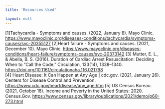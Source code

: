 ```yaml
---
title: 'Resources Used'

layout: null
---
```


[1]Tachycardia - Symptoms and causes. (2022, January 8). Mayo Clinic. https://www.mayoclinic.org/diseases-conditions/tachycardia/symptoms-causes/syc-20355127 
[2]Heart failure - Symptoms and causes. (2021, December 10). Mayo Clinic. https://www.mayoclinic.org/diseases-conditions/heart-failure/symptoms-causes/syc-20373142 
[3] Mutter, E. L., & Abella, B. S. (2016). Duration of Cardiac Arrest Resuscitation: Deciding When to “Call the Code.” Circulation, 133(14), 1338–1340. https://doi.org/10.1161/circulationaha.116.021798  
[4] Heart Disease: It Can Happen at Any Age | cdc.gov. (2021, January 26). Centers for Disease Control and Prevention. https://www.cdc.gov/heartdisease/any_age.htm 
[5] US Census Bureau. (2021, October 18). Income and Poverty in the United States: 2020. Census.Gov. https://www.census.gov/library/publications/2021/demo/p60-273.html 

